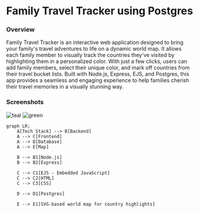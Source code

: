 # Family Travel Tracker using Postgres

### Overview
Family Travel Tracker is an interactive web application designed to bring your family's travel adventures to life on a dynamic world map. It allows each family member to visually track the countries they've visited by highlighting them in a personalized color. With just a few clicks, users can add family members, select their unique color, and mark off countries from their travel bucket lists. Built with Node.js, Express, EJS, and Postgres, this app provides a seamless and engaging experience to help families cherish their travel memories in a visually stunning way.

### Screenshots
![teal](https://i.ibb.co/HdspGKN/Screenshot-2024-09-22-182411.png)
![green](https://i.ibb.co/H2R4LfW/Screenshot-2024-09-22-181747.png)

```mermaid
graph LR;
    A[Tech Stack] --> B[Backend]
    A --> C[Frontend]
    A --> D[Database]
    A --> E[Map]

    B --> B1[Node.js]
    B --> B2[Express]

    C --> C1[EJS - Embedded JavaScript]
    C --> C2[HTML]
    C --> C3[CSS]

    D --> D1[Postgres]

    E --> E1[SVG-based world map for country highlights]
```
